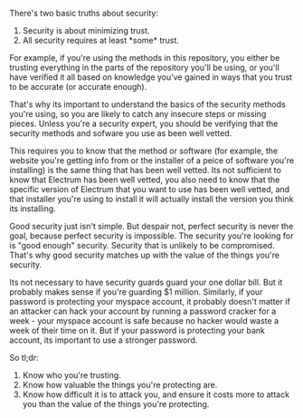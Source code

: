 
There's two basic truths about security:

1. Security is about minimizing trust.
2. All security requires at least \*some\* trust.

For example, if you're using the methods in this repository, you either be trusting everything in the parts of the repository you'll be using, or you'll have verified it all based on knowledge you've gained in ways that you trust to be accurate (or accurate enough).

That's why its important to understand the basics of the security methods you're using, so you are likely to catch any insecure steps or missing pieces. Unless you're a security expert, you should be verifying that the security methods and sofware you use as been well vetted.

This requires you to know that the method or software (for example, the website you're getting info from or the installer of a peice of software you're installing) is the same thing that has been well vetted. Its not sufficient to know that Electrum has been well vetted, you also need to know that the specific version of Electrum that you want to use has been well vetted, and that installer you're using to install it will actually install the version you think its installing.

Good security just isn't simple. But despair not, perfect security is never the goal, because perfect security is impossible. The security you're looking for is "good enough" security. Security that is unlikely to be compromised. That's why good security matches up with the value of the things you're security.

Its not necessary to have security guards guard your one dollar bill. But it probably makes sense if you're guarding $1 million. Similarly, if your password is protecting your myspace account, it probably doesn't matter if an attacker can hack your account by running a password cracker for a week - your myspace account is safe because no hacker would waste a week of their time on it. But if your password is protecting your bank account, its important to use a stronger password.

So tl;dr:

1. Know who you're trusting.
2. Know how valuable the things you're protecting are.
3. Know how difficult it is to attack you, and ensure it costs more to attack you than the value of the things you're protecting.